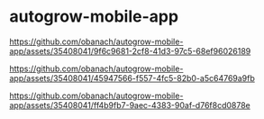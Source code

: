 # autogrow-mobile-app

https://github.com/obanach/autogrow-mobile-app/assets/35408041/9f6c9681-2cf8-41d3-97c5-68ef96026189

https://github.com/obanach/autogrow-mobile-app/assets/35408041/45947566-f557-4fc5-82b0-a5c64769a9fb

https://github.com/obanach/autogrow-mobile-app/assets/35408041/ff4b9fb7-9aec-4383-90af-d76f8cd0878e

